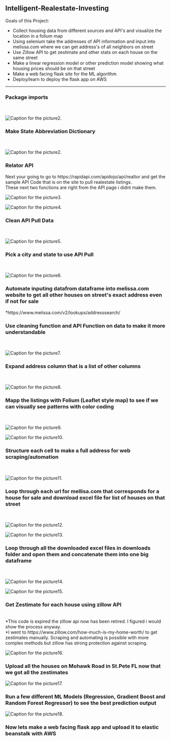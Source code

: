 ## Intelligent-Realestate-Investing

Goals of this Project: <br>
* Collect housing data from different sources and API's and visualize the location in a folium map <br>
* Using selenium take the addresses of API information and input into melissa.com where we can get address's of all neighbors on street <br>
* Use Zillow API to get zestimate and other stats on each house on the same street <br>
* Make a linear regression model or other prediction model showing what housing prices should be on that street <br>
* Make a web facing flask site for the ML algorithm <br>
* Deploy/learn to deploy the flask app on AWS  <br>

-----------------------------------------------------------------------------------------------------------------------------------------------
<h3> Package imports </h3> <br> 

![Caption for the picture2.](https://raw.githubusercontent.com/btindol178/Intelligent-Realestate-Investing/main/photos/Capture.JPG) <br>

<h3> Make State Abbreviation Dictionary </h3> <br>

![Caption for the picture2.](https://raw.githubusercontent.com/btindol178/Intelligent-Realestate-Investing/main/photos/photos/statemapping.JPG) <br>

<h3> Relator API </h3>
Next your going to go to https://rapidapi.com/apidojo/api/realtor and get the sample API Code that is on the site to pull realestate listings. <br> 
These next two functions are right from the API page i didnt make them. <br> 

![Caption for the picture3.](https://raw.githubusercontent.com/btindol178/Intelligent-Realestate-Investing/main/photos/photos/api1.JPG) <br> 

![Caption for the picture4.](https://raw.githubusercontent.com/btindol178/Intelligent-Realestate-Investing/main/photos/photos/api2.JPG) <br>

<h3> Clean API Pull Data </h3> <br>

![Caption for the picture5.](https://raw.githubusercontent.com/btindol178/Intelligent-Realestate-Investing/main/photos/photos/clean%20api.JPG)<br>

<h3> Pick a city and state to use API Pull </h3><br>

![Caption for the picture6.](https://raw.githubusercontent.com/btindol178/Intelligent-Realestate-Investing/main/photos/photos/city1.JPG) <br>

<h3> Automate inputing datafrom dataframe into melissa.com website to get all other houses on street's exact address even if not for sale </h3>
*https://www.melissa.com/v2/lookups/addresssearch/


<h3>Use cleaning function and API Function on data to make it more understandable</h3> <br>

![Caption for the picture7.](https://raw.githubusercontent.com/btindol178/Intelligent-Realestate-Investing/main/photos/photos/resp1.JPG)<br>

<h3> Expand address column that is a list of other columns </h3> <br>

![Caption for the picture8.](https://raw.githubusercontent.com/btindol178/Intelligent-Realestate-Investing/main/photos/photos/expand.JPG) <br>

<h3> Mapp the listings with Folium (Leaflet style map) to see if we can visually see patterns with color coding </h3><br>

![Caption for the picture9.](https://raw.githubusercontent.com/btindol178/Intelligent-Realestate-Investing/main/photos/photos/folium1.JPG) <br> 

![Caption for the picture10.](https://raw.githubusercontent.com/btindol178/Intelligent-Realestate-Investing/main/photos/photos/folium2.JPG) <br>

<h3> Structure each cell to make a full address for web scraping/automation </h3> <br> 

![Caption for the picture11.](https://raw.githubusercontent.com/btindol178/Intelligent-Realestate-Investing/main/photos/photos/addressstructure.JPG) <br>

<h3> Loop through each url for mellisa.com that corresponds for a house for sale and download excel file for list of houses on that street </h3><br>

![Caption for the picture12.](https://raw.githubusercontent.com/btindol178/Intelligent-Realestate-Investing/main/photos/photos/loop1.JPG)<br>

![Caption for the picture13.](https://raw.githubusercontent.com/btindol178/Intelligent-Realestate-Investing/main/photos/photos/email2.JPG)<br>

<h3> Loop through all the downloaded excel files in downloads folder and open them and concatenate them into one big dataframe </h3> <br>

![Caption for the picture14.](https://raw.githubusercontent.com/btindol178/Intelligent-Realestate-Investing/main/photos/photos/filenameloop.JPG)<br>

![Caption for the picture15.](https://raw.githubusercontent.com/btindol178/Intelligent-Realestate-Investing/main/photos/photos/final%20result.JPG) <br>

<h3> Get Zestimate for each house using zillow API</h3> <br>
*This code is expired the zillow api now has been retired. I figured i would show the process anyway.<br>
*I went to https://www.zillow.com/how-much-is-my-home-worth/ to get zestimates manually. Scraping and automating is possible with more complex methods but zillow has strong protection against scraping.<br>

![Caption for the picture16.](https://raw.githubusercontent.com/btindol178/Intelligent-Realestate-Investing/main/photos/photos/zillow2.JPG)<br>

<h3> Upload all the houses on Mohawk Road in St.Pete FL now that we got all the zestimates </h3>

![Caption for the picture17.](https://raw.githubusercontent.com/btindol178/Intelligent-Realestate-Investing/main/photos/photos/regression1.JPG)

<h3> Run a few different ML Models (Regression, Gradient Boost and Random Forest Regressor) to see the best prediction output </h3>

![Caption for the picture18.](https://raw.githubusercontent.com/btindol178/Intelligent-Realestate-Investing/main/photos/photos/regression2.JPG)

<h3> Now lets make a web facing flask app and upload it to elastic beanstalk with AWS </h3>
